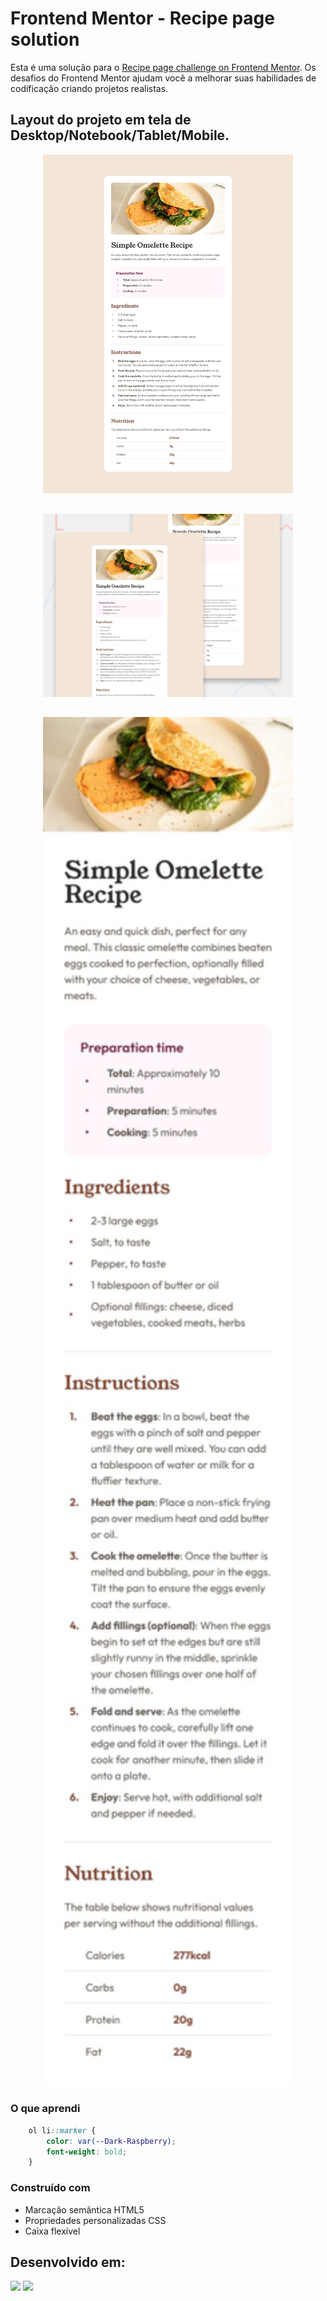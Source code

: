 # Frontend Mentor - Recipe page solution

Esta é uma solução para o [Recipe page challenge on Frontend Mentor](https://www.frontendmentor.io/challenges/recipe-page-KiTsR8QQKm). 
Os desafios do Frontend Mentor ajudam você a melhorar suas habilidades de codificação criando projetos realistas.

## Layout do projeto em tela de Desktop/Notebook/Tablet/Mobile.

<div align="center">

  <img src="./src/assets/design/desktop-design.jpg" width="400px"/>

  ##

  <img src="./src/assets/design/desktop-preview.jpg" width="400px"/>

  ##
  
  <img src="./src/assets/design/mobile-design.jpg" width="400px"/>

</div>

### O que aprendi

```css
    ol li::marker {
        color: var(--Dark-Raspberry);
        font-weight: bold;
    }
```

### Construído com

- Marcação semântica HTML5
- Propriedades personalizadas CSS
- Caixa flexível

## Desenvolvido em:

<div>
  <img src="https://cdn.jsdelivr.net/gh/devicons/devicon/icons/html5/html5-original.svg" width="30px"/>
  <img src="https://cdn.jsdelivr.net/gh/devicons/devicon/icons/css3/css3-original.svg" width="30px"/>
</div>